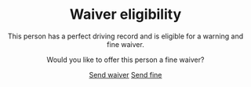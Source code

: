 <div style="text-align: center;">

# Waiver eligibility

This person has a perfect driving record and is eligible for a warning and fine waiver. 

Would you like to offer this person a fine waiver?

<a href="{{ '/waiver-sent' | url }}" class="nsw-button nsw-button--primary">Send waiver</a>
<a href="{{ '/waiver-fine' | url }}" class="nsw-button nsw-button--outline">Send fine</a>

</div>
